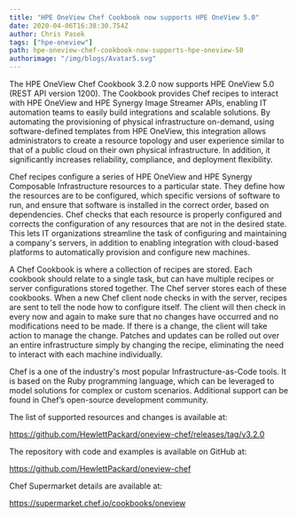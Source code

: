 ```yaml
---
title: "HPE OneView Chef Cookbook now supports HPE OneView 5.0"
date: 2020-04-06T16:38:30.754Z
author: Chris Pasek 
tags: ["hpe-oneview"]
path: hpe-oneview-chef-cookbook-now-supports-hpe-oneview-50
authorimage: "/img/blogs/Avatar5.svg"
---
```

The HPE OneView Chef Cookbook 3.2.0 now supports HPE OneView 5.0 (REST API version 1200). The Cookbook provides Chef recipes to interact with HPE OneView and HPE Synergy Image Streamer APIs, enabling IT automation teams to easily build integrations and scalable solutions. By automating the provisioning of physical infrastructure on-demand, using software-defined templates from HPE OneView, this integration allows administrators to create a resource topology and user experience similar to that of a public cloud on their own physical infrastructure. In addition, it significantly increases reliability, compliance, and deployment flexibility. 

Chef recipes configure a series of HPE OneView and HPE Synergy Composable Infrastructure resources to a particular state. They define how the resources are to be configured, which specific versions of software to run, and ensure that software is installed in the correct order, based on dependencies. Chef checks that each resource is properly configured and corrects the configuration of any resources that are not in the desired state. This lets IT organizations streamline the task of configuring and maintaining a company's servers, in addition to enabling integration with cloud-based platforms to automatically provision and configure new machines.

A Chef Cookbook is where a collection of recipes are stored. Each cookbook should relate to a single task, but can have multiple recipes or server configurations stored together. The Chef server stores each of these cookbooks. When a new Chef client node checks in with the server, recipes are sent to tell the node how to configure itself. The client will then check in every now and again to make sure that no changes have occurred and no modifications need to be made. If there is a change, the client will take action to manage the change. Patches and updates can be rolled out over an entire infrastructure simply by changing the recipe, eliminating the need to interact with each machine individually.

Chef is a one of the industry's most popular Infrastructure-as-Code tools. It is based on the Ruby programming language, which can be leveraged to model solutions for complex or custom scenarios. Additional support can be found in Chef’s open-source development community. 

The list of supported resources and changes is available at: 

https://github.com/HewlettPackard/oneview-chef/releases/tag/v3.2.0

The repository with code and examples is available on GitHub at: 

https://github.com/HewlettPackard/oneview-chef

Chef Supermarket details are available at: 

https://supermarket.chef.io/cookbooks/oneview
